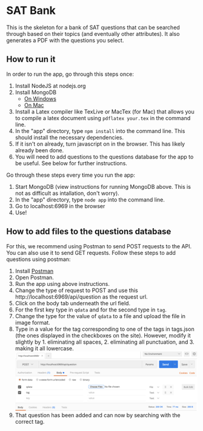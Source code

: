 # SAT Bank
This is the skeleton for a bank of SAT questions that can be searched through based on their topics (and eventually other attributes). It also generates a PDF with the questions you select.

## How to run it
In order to run the app, go through this steps once:
  1. Install NodeJS at nodejs.org
  2. Install MongoDB
     * [On Windows](https://docs.mongodb.com/manual/tutorial/install-mongodb-on-windows/)
     * [On Mac](http://treehouse.github.io/installation-guides/mac/mongo-mac.html)
  3. Install a Latex compiler like TexLive or MacTex (for Mac) that allows you to compile a latex document using `pdflatex your.tex` in the command line.
  4. In the "app" directory, type `npm install` into the command line. This should install the necessary dependencies.
  5. If it isn't on already, turn javascript on in the browser. This has likely already been done.
  6. You will need to add questions to the questions database for the app to be useful. See below for further instructions.

Go through these steps every time you run the app:
  1. Start MongoDB (view instructions for running MongoDB above. This is not as difficult as intallation, don't worry).
  2. In the "app" directory, type `node app` into the command line.
  3. Go to localhost:6969 in the browser
  4. Use!

## How to add files to the questions database
For this, we recommend using Postman to send POST requests to the API. You can also use it to send GET requests. Follow these steps to add questions using postman:
  1. Install [Postman](https://www.getpostman.com/)
  2. Open Postman.
  3. Run the app using above instructions.
  4. Change the type of request to POST and use this http://localhost:6969/api/question as the request url.
  5. Click on the body tab underneath the url field.
  6. For the first key type in `qdata` and for the second type in `tag`.
  7. Change the type for the value of `qdata` to a file and upload the file in image format.
  8. Type in a value for the tag corresponding to one of the tags in tags.json (the ones displayed in the checkboxes on the site). However, modify it slightly by 1. eliminating all spaces, 2. eliminating all punctuation, and 3. making it all lowercase.
  ![](support/postman.png)
  9. That question has been added and can now by searching with the correct tag.
